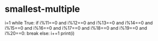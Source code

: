 # smallest-multiple

i=1 
while True:
    if i%11==0 and i%12==0 and i%13==0 and i%14==0 and i%15==0 and i%16==0 and i%17==0 and i%18==0 and i%19==0 and i%20==0:
        break
    else:
        i+=1
print(i)
